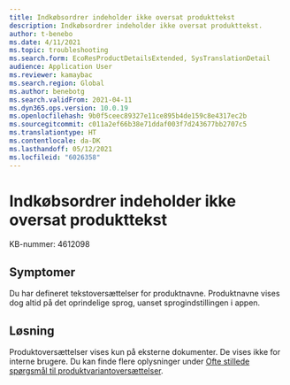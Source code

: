 ```yaml
---
title: Indkøbsordrer indeholder ikke oversat produkttekst
description: Indkøbsordrer indeholder ikke oversat produkttekst.
author: t-benebo
ms.date: 4/11/2021
ms.topic: troubleshooting
ms.search.form: EcoResProductDetailsExtended, SysTranslationDetail
audience: Application User
ms.reviewer: kamaybac
ms.search.region: Global
ms.author: benebotg
ms.search.validFrom: 2021-04-11
ms.dyn365.ops.version: 10.0.19
ms.openlocfilehash: 9b0f5ceec89327e11ce895b4de159c8e4317ec2b
ms.sourcegitcommit: c011a2ef66b38e71ddaf003f7d243677bb2707c5
ms.translationtype: HT
ms.contentlocale: da-DK
ms.lasthandoff: 05/12/2021
ms.locfileid: "6026358"
---
```

# <a name="purchase-orders-dont-show-translated-product-text"></a>Indkøbsordrer indeholder ikke oversat produkttekst

KB-nummer: 4612098

## <a name="symptoms"></a>Symptomer

Du har defineret tekstoversættelser for produktnavne. Produktnavne vises dog altid på det oprindelige sprog, uanset sprogindstillingen i appen.

## <a name="resolution"></a>Løsning

Produktoversættelser vises kun på eksterne dokumenter. De vises ikke for interne brugere. Du kan finde flere oplysninger under [Ofte stillede spørgsmål til produktvariantoversættelser](../../pim/translations-product-related-information.md#where-can-i-view-the-translated-information).
